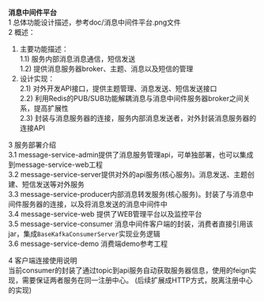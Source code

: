 **消息中间件平台**<br>
1 总体功能设计描述，参考doc/消息中间件平台.png文件<br>
2 概述：<br>
1) 主要功能描述：<br>
1.1) 服务内部消息消息通信，短信发送<br>
1.2) 提供消息服务器broker、主题、消息以及短信的管理<br>
2) 设计实现：<br>
2.1) 对外开发API接口，提供主题管理、消息发送、短信发送接口<br>
2.2) 利用Redis的PUB/SUB功能解耦消息与消息中间件服务器broker之间关系，提高扩展性<br>
2.3) 封装与消息服务器的连接，服务内部消息发送者，对外封装消息服务器的连接API<br> 

3 服务部署介绍<br>
3.1 message-service-admin提供了消息服务管理api，可单独部署，也可以集成到message-service-web工程<br>
3.2 message-service-server提供对外的api服务(核心服务)。消息发送、主题创建、短信发送等对外服务<br>
3.3 message-service-producer内部消息转发服务(核心服务)。封装了与消息中间件服务器的连接，以及将消息发送的消息中间件中<br>
3.4 message-service-web 提供了WEB管理平台以及监控平台<br>
3.5 message-service-consumer 消息中间件客户端的封装，消费者直接引用该jar，集成``BaseKafkaConsumerServer``实现业务逻辑<br>
3.6 message-service-demo 消费端demo参考工程<br>

4 客户端连接使用说明<br>
当前consumer的封装了通过topic到api服务自动获取服务器信息，使用的feign实现，需要保证两者服务在同一注册中心。
(后续扩展成HTTP方式，脱离注册中心的实现)

